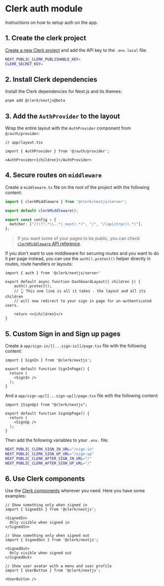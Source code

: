 # Clerk auth module
Instructions on how to setup auth on the app.

## 1. Create the clerk project
[Create a new Clerk project](https://dashboard.clerk.com/) and add the API key to the `.env.local` file:

```bash
NEXT_PUBLIC_CLERK_PUBLISHABLE_KEY=
CLERK_SECRET_KEY=
```

## 2. Install Clerk dependencies
Install the Clerk dependencies for Next.js and its themes:

```bash
pnpm add @clerk/nextjs@beta
```

## 3. Add the `AuthProvider` to the layout
Wrap the entire layout with the `AuthProvider` component from `@/auth/provider`:

```tsx
// app/layout.tsx

import { AuthProvider } from '@/auth/provider';

<AuthProvider>{children}</AuthProvider>
```

## 4. Secure routes on `middleware`
Create a `middleware.ts` file on the root of the project with the following content:

```ts
import { clerkMiddleware } from '@clerk/nextjs/server';

export default clerkMiddleware();

export const config = {
  matcher: ["/((?!.*\\..*|_next).*)", "/", "/(api|trpc)(.*)"],
};
```
> If you want some of your pages to be public, you can check [`clerkMiddleware` API reference](https://beta.clerk.com/docs/references/nextjs/clerk-middleware#protect-routes-with-create-route-matcher-and-clerk-middleware).

If you don't want to use middleware for securing routes and you want to do it per page instead, you can use the `auth().protect()` helper directly in routes, route handlers or layouts:

```tsx
import { auth } from '@clerk/nextjs/server'

export default async function DashboardLayout({ children }) {
    auth().protect();
    // 👆 This one line is all it takes - the layout and all its children
    // will now redirect to your sign in page for un-authenticated users.

    return <>{children}</>
}
```

## 5. Custom Sign in and Sign up pages
Create a `app/sign-in/[[...sign-in]]/page.tsx` file with the following content:

```tsx
import { SignIn } from '@clerk/nextjs';

export default function SignInPage() {
  return (
    <SignIn />
  );
}
```
And a `app/sign-up/[[...sign-up]]/page.tsx` file with the following content:

```tsx
import {SignUp} from "@clerk/nextjs";

export default function SignUpPage() {
  return (
    <SignUp />
  );
}
```
Then add the following variables to your `.env.` file:

```bash
NEXT_PUBLIC_CLERK_SIGN_IN_URL="/sign-in"
NEXT_PUBLIC_CLERK_SIGN_UP_URL="/sign-up"
NEXT_PUBLIC_CLERK_AFTER_SIGN_IN_URL="/"
NEXT_PUBLIC_CLERK_AFTER_SIGN_UP_URL="/"
```

## 6. Use Clerk components
Use the [Clerk components](https://clerk.com/docs/components/overview) wherever you need. Here you have some examples:

```tsx
// Show something only when signed in
import { SignedIn } from '@clerk/nextjs';

<SignedIn>
  Only visible when signed in
</SignedIn>

// Show something only when signed out
import { SignedOut } from '@clerk/nextjs';

<SignedOut>
  Only visible when signed out
</SignedOut>

// Show user avatar with a menu and user profile
import { UserButton } from '@clerk/nextjs';

<UserButton />
```